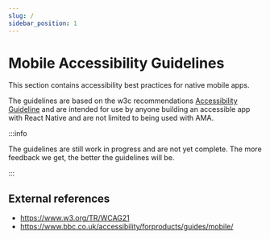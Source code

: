 ```yaml
---
slug: /
sidebar_position: 1
---
```


# Mobile Accessibility Guidelines

This section contains accessibility best practices for native mobile apps.

The guidelines are based on the w3c recommendations [Accessibility Guideline](https://www.w3.org/TR/WCAG21/) and are intended for use
by anyone building an accessible app with React Native and are not limited to being used with AMA.

:::info

The guidelines are still work in progress and are not yet complete. The more feedback we get, the better the guidelines will be.

:::

## External references

- https://www.w3.org/TR/WCAG21
- https://www.bbc.co.uk/accessibility/forproducts/guides/mobile/

